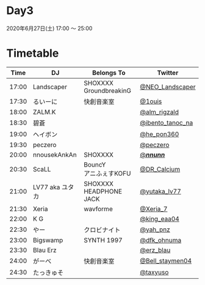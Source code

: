 # Day3
2020年6月27日(土) 17:00 ～ 25:00

# Timetable
| Time  | DJ | Belongs To | Twitter |
| ------ | ------ | ------ | ------ |
| 17:00 | Landscaper | SHOXXXX </br> GroundbreakinG  | [@NEO_Landscaper](https://twitter.com/NEO_Landscaper) |
| 17:30 | るいーに | 快創音楽室 | [@1ouis](https://twitter.com/1ouis) |
| 18:00 | ZALM.K |  | [@alm_rigzald](https://twitter.com/alm_rigzald) |
| 18:30 | 碧蒼 | | [@ibento_tanoc_na](https://twitter.com/ibento_tanoc_na) |
| 19:00 | ヘイボン |  | [@he_pon360](https://twitter.com/he_pon360)  |
| 19:30 | peczero |  | [@peczero](https://twitter.com/peczero) |
| 20:00 | nnousekAnkAn | SHOXXXX | [@___nnunn___](https://twitter.com/___nnunn___) |
| 20:30 | ScaLL | BouncY </br> アニふぇすKOFU | [@DR_Calcium](https://twitter.com/DR_Calcium) |
| 21:00 | LV77 aka ユタカ | SHOXXXX </br> HEADPHONE JACK | [@yutaka_lv77](https://twitter.com/yutaka_lv77) |
| 21:30 | Xeria | wavforme | [@Xeria_7](https://twitter.com/Xeria_7) |
| 22:00 | K G | | [@king_eaa04](https://twitter.com/king_eaa04) |
| 22:30 | やー | クロビナイト | [@yah_pnz](https://twitter.com/yah_pnz) |
| 23:00 | Bigswamp | SYNTH 1997　| [@dfk_ohnuma](https://twitter.com/dfk_ohnuma) |
| 23:30 | Blau Erz | | [@erz_blau](https://twitter.com/erz_blau) |
| 24:00 | がーべ | 快創音楽室 | [@Bell_staymen04](https://twitter.com/Bell_staymen04) |
| 24:30 | たっきゅそ | | [@taxyuso](https://twitter.com/taxyuso) |
